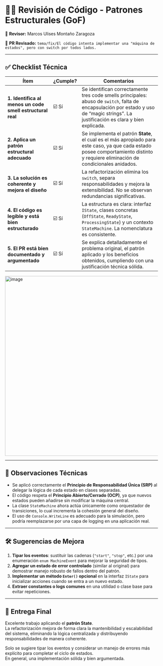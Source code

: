 # 🧑‍💻 Revisión de Código - Patrones Estructurales (GoF)

👤 **Revisor:** Marcos Ulises Montaño Zaragoza

📌 **PR Revisado:** `tema/fix/El código intenta implementar una "máquina de estados", pero con switch por todos lados.`

---

## ✅ Checklist Técnica

| Ítem | ¿Cumple? | Comentarios |
|------|-----------|-------------|
| **1. Identifica al menos un code smell estructural real** | ☑️ Sí | Se identifican correctamente tres code smells principales: abuso de `switch`, falta de encapsulación por estado y uso de “magic strings”. La justificación es clara y bien explicada. |
| **2. Aplica un patrón estructural adecuado** | ☑️ Sí | Se implementa el patrón **State**, el cual es el más apropiado para este caso, ya que cada estado posee comportamiento distinto y requiere eliminación de condicionales anidados. |
| **3. La solución es coherente y mejora el diseño** | ☑️ Sí | La refactorización elimina los `switch`, separa responsabilidades y mejora la extensibilidad. No se observan redundancias significativas. |
| **4. El código es legible y está bien estructurado** | ☑️ Sí | La estructura es clara: interfaz `IState`, clases concretas (`OffState`, `ReadyState`, `ProcessingState`) y un contexto `StateMachine`. La nomenclatura es consistente. |
| **5. El PR está bien documentado y argumentado** | ☑️ Sí | Se explica detalladamente el problema original, el patrón aplicado y los beneficios obtenidos, cumpliendo con una justificación técnica sólida. |

<img width="994" height="592" alt="image" src="https://github.com/user-attachments/assets/916fe73e-5a68-4011-845f-b7729dc96fb5" />

---

## 🧠 Observaciones Técnicas

- Se aplicó correctamente el **Principio de Responsabilidad Única (SRP)** al delegar la lógica de cada estado en clases separadas.  
- El código respeta el **Principio Abierto/Cerrado (OCP)**, ya que nuevos estados pueden añadirse sin modificar la máquina central.  
- La clase `StateMachine` ahora actúa únicamente como orquestador de transiciones, lo cual incrementa la cohesión general del diseño.  
- El uso de `Console.WriteLine` es adecuado para la simulación, pero podría reemplazarse por una capa de logging en una aplicación real.

---

## 🛠️ Sugerencias de Mejora

1. **Tipar los eventos**: sustituir las cadenas (`"start"`, `"stop"`, etc.) por una enumeración `enum MachineEvent` para mejorar la seguridad de tipos.  
2. **Agregar un estado de error controlado** (similar al original) para demostrar manejo robusto de fallos dentro del patrón.  
3. **Implementar un método `Enter()` opcional** en la interfaz `IState` para inicializar acciones cuando se entra a un nuevo estado.  
4. **Extraer constantes o logs comunes** en una utilidad o clase base para evitar repeticiones.

---

## 🎯 Entrega Final

Excelente trabajo aplicando el **patrón State**.  
La refactorización mejora de forma clara la mantenibilidad y escalabilidad del sistema, eliminando la lógica centralizada y distribuyendo responsabilidades de manera coherente.  

Solo se sugiere tipar los eventos y considerar un manejo de errores más explícito para completar el ciclo de estados.  
En general, una implementación sólida y bien argumentada.
